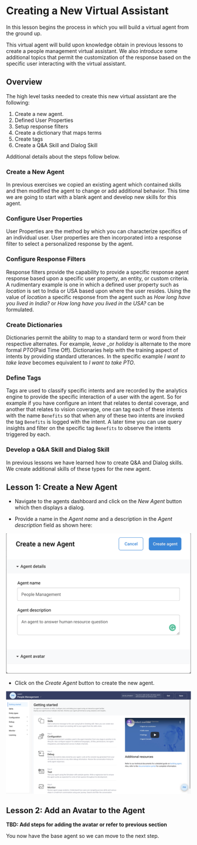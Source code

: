 # Creating a New Virtual Assistant

In this lesson begins the process in which you will build a virtual agent from the ground up.

This virtual agent will build upon knowledge obtain in previous lessons to create a people management
virtual assistant. We also introduce some additional topics that permit the customization of the response based
on the specific user interacting with the virtual assistant.

## Overview

The high level tasks needed to create this new virtual assistant are the following:

1. Create a new agent.
2. Defined User Properties 
4. Setup response filters
3. Create a dictionary that maps terms
5. Create tags
5. Create a Q&A Skill and Dialog Skill

Additional details about the steps follow below.

### Create a New Agent

In previous exercises we copied an existing agent which contained skills and then modified the agent to change
or add additional behavior. This time we are going to start with a blank agent and develop new skills for
this agent.

### Configure User Properties

User Properties are the method by which you can characterize specifics of an individual user. User properties
are then incorporated into a response filter to select a personalized response by the agent.

### Configure Response Filters

Response filters provide the capability to provide a specific response agent response based upon a specific
user property, an entity, or custom criteria. A rudimentary example is one in which a defined user property such
as _location_ is set to India or USA based upon where the user resides. Using the value of _location_ a
specific response from the agent such as _How long have you lived in India?_ or
_How long have you lived in the USA?_ can be formulated.

### Create Dictionaries

Dictionaries permit the ability to map to  a standard term or word from their respective alternates. For example,
_leave_ _or _holiday_ is alternate to the more formal _PTO_(Paid Time Off). Dictionaries help with the
training aspect of intents by providing standard utterances. In the specific example _I want to take leave_
becomes equivalent to _I want to take PTO_.

### Define Tags

Tags are used to classify specific intents and are recorded by the analytics engine to provide the specific
interaction of a user with the agent. So for example if you have configure an intent that relates to dental
coverage, and another that relates to vision coverage, one can tag each of these intents with the name
`Benefits` so that when any of these two intents are invoked the tag `Benefits` is logged with the intent.
A later time you can use query insights and filter on the specific tag `Benefits` to observe the intents
triggered by each.

### Develop a Q&A Skill and Dialog Skill

In previous lessons we have learned how to create Q&A and Dialog skills. We create additional skills of
these types for the new agent.

## Lesson 1: Create a New Agent

- Navigate to the agents dashboard and click on the _New Agent_ button which then displays a dialog.

- Provide a name in the _Agent name_ and a description in the _Agent description_ field as shown here:

![New agent dialog](contents/new-agent/images/new-agent-dialog.png)

- Click on the _Create Agent_ button to create the new agent.

![New agent](contents/new-agent/images/new-agent-landing.png)

## Lesson 2: Add an Avatar to the Agent

**TBD: Add steps for adding the avatar or refer to previous section**


You now have the base agent so we can move to the next step.



